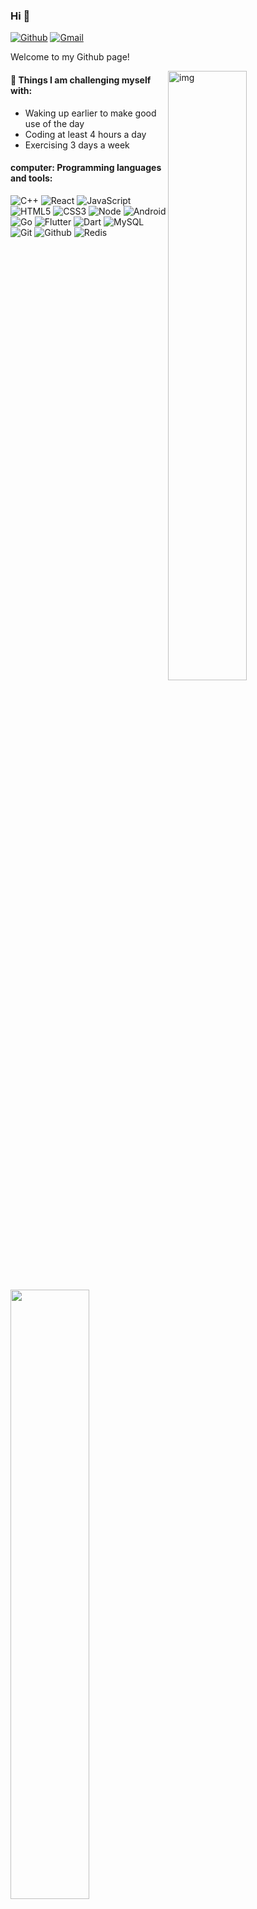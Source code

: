 ### Hi 👋 

[![Github](https://img.shields.io/badge/-Github-000?style=flat&logo=Github&logoColor=white)](https://github.com/ChoesCode)
[![Gmail](https://img.shields.io/badge/-Gmail-c14438?style=flat&logo=Gmail&logoColor=white)](mailto:l111il@163.com)

Welcome to my Github page!

<img align="right" alt="img" src="https://pa1.narvii.com/6580/8098c6e9207376889eeb0532d9f5a0723c4d73f5_hq.gif" width="50%" />

#### :muscle: Things I am challenging myself with:
- Waking up earlier to make good use of the day
- Coding at least 4 hours a day
- Exercising 3 days a week

#### computer: Programming languages and tools: 
<p>
  
![C++](https://img.shields.io/badge/-C++-000000?style=flat&logo=c%2B%2B)
![React](https://img.shields.io/badge/-React-000000?style=flat&logo=react)
![JavaScript](https://img.shields.io/badge/-JavaScript-000000?style=flat&logo=javascript)
![HTML5](https://img.shields.io/badge/-HTML5-000000?style=flat&logo=html5)
![CSS3](https://img.shields.io/badge/-CSS-000000?style=flat&logo=css3)
![Node](https://img.shields.io/badge/-Node-000000?style=flat&logo=node.js)
![Android](https://img.shields.io/badge/-Android-000000?style=flat&logo=android)
![Go](https://img.shields.io/badge/-Go-000000?style=flat&logo=go)
![Flutter](https://img.shields.io/badge/-Flutter-000000?style=flat&logo=flutter)
![Dart](https://img.shields.io/badge/-Dart-000000?style=flat&logo=dart)
![MySQL](https://img.shields.io/badge/-MySQL-000000?style=flat&logo=mysql)
![Git](https://img.shields.io/badge/-Git-000000?style=flat&logo=git)
![Github](https://img.shields.io/badge/-Github-000000?style=flat&logo=github)
![Redis](https://img.shields.io/badge/-Redis-000000?style=flat&logo=redis)
  
</p>
<img width="50%" align="left" src="https://github-readme-stats.vercel.app/api?username=FernandoRoldan93&show_icons=true&hide_border=true" />
